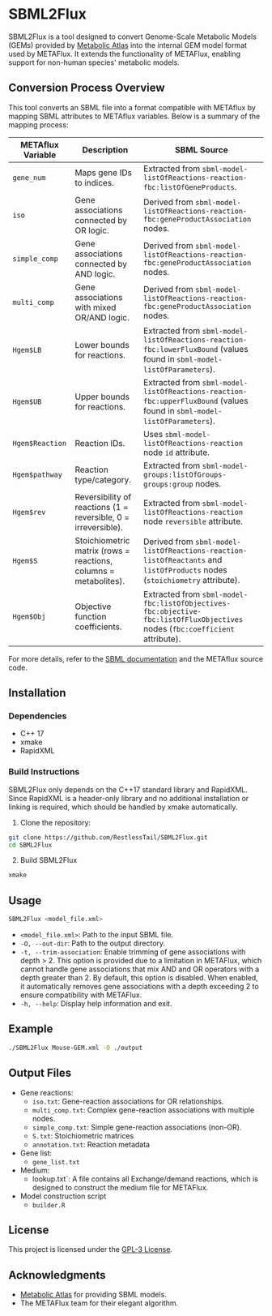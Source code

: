 # SBML2Flux
SBML2Flux is a tool designed to convert Genome-Scale Metabolic Models (GEMs) provided by [Metabolic Atlas](https://metabolicatlas.org/) into the internal GEM model format used by METAFlux. It extends the functionality of METAFlux, enabling support for non-human species' metabolic models.

## Conversion Process Overview
This tool converts an SBML file into a format compatible with METAflux by mapping SBML attributes to METAflux variables. Below is a summary of the mapping process:

|METAflux Variable|Description|SBML Source|
|------|-------|-------|
|`gene_num`| Maps gene IDs to indices.| Extracted from `sbml-model-listOfReactions-reaction-fbc:listOfGeneProducts`.|
|`iso`| Gene associations connected by OR logic.| Derived from `sbml-model-listOfReactions-reaction-fbc:geneProductAssociation` nodes.|
|`simple_comp`| Gene associations connected by AND logic.| Derived from `sbml-model-listOfReactions-reaction-fbc:geneProductAssociation` nodes.|
|`multi_comp`| Gene associations with mixed OR/AND logic.| Derived from `sbml-model-listOfReactions-reaction-fbc:geneProductAssociation` nodes.|
|`Hgem$LB`| Lower bounds for reactions.| Extracted from `sbml-model-listOfReactions-reaction-fbc:lowerFluxBound` (values found in `sbml-model-listOfParameters`).|
|`Hgem$UB`| Upper bounds for reactions.| Extracted from `sbml-model-listOfReactions-reaction-fbc:upperFluxBound` (values found in `sbml-model-listOfParameters`).|
|`Hgem$Reaction`| Reaction IDs.| Uses `sbml-model-listOfReactions-reaction` node `id` attribute.|
|`Hgem$pathway`| Reaction type/category.| Extracted from `sbml-model-groups:listOfGroups-groups:group` nodes.|
|`Hgem$rev`| Reversibility of reactions (1 = reversible, 0 = irreversible).| Extracted from `sbml-model-listOfReactions-reaction` node `reversible` attribute.|
|`Hgem$S`| Stoichiometric matrix (rows = reactions, columns = metabolites).| Derived from `sbml-model-listOfReactions-reaction-listOfReactants` and `listOfProducts` nodes (`stoichiometry` attribute).|
|`Hgem$Obj`| Objective function coefficients.| Extracted from `sbml-model-fbc:listOfObjectives-fbc:objective-fbc:listOfFluxObjectives` nodes (`fbc:coefficient` attribute).|

For more details, refer to the [SBML documentation](http://sbml.org) and the METAflux source code.

## Installation
### Dependencies
+ C++ 17
+ xmake
+ RapidXML

### Build Instructions
SBML2Flux only depends on the C++17 standard library and RapidXML. Since RapidXML is a header-only library and no additional installation or linking is required, which should be handled by xmake automatically.

1. Clone the repository:

```bash
git clone https://github.com/RestlessTail/SBML2Flux.git
cd SBML2Flux
```

2. Build SBML2Flux

```bash
xmake
```

## Usage
```bash
SBML2Flux <model_file.xml>
```

+ `<model_file.xml>`: Path to the input SBML file.
+ `-O, --out-dir`: Path to the output directory.
+ `-t, --trim-association`: Enable trimming of gene associations with depth > 2. This option is provided due to a limitation in METAFlux, which cannot handle gene associations that mix AND and OR operators with a depth greater than 2. By default, this option is disabled. When enabled, it automatically removes gene associations with a depth exceeding 2 to ensure compatibility with METAFlux.
+ `-h, --help`: Display help information and exit.

## Example
```bash
./SBML2Flux Mouse-GEM.xml -O ./output
```

## Output Files
+ Gene reactions:
	* `iso.txt`: Gene-reaction associations for OR relationships.
	* `multi_comp.txt`: Complex gene-reaction associations with multiple nodes.
	* `simple_comp.txt`: Simple gene-reaction associations (non-OR).
	* `S.txt`: Stoichiometric matrices
	* `annotation.txt`: Reaction metadata
+ Gene list:
	* `gene_list.txt`
+ Medium:
	* lookup.txt`: A file contains all Exchange/demand reactions, which is designed to construct the medium file for METAFlux. 
+ Model construction script
	* `builder.R`

## License
This project is licensed under the [GPL-3 License](LICENSE).

## Acknowledgments
+ [Metabolic Atlas](https://metabolicatlas.org/) for providing SBML models.
+ The METAFlux team for their elegant algorithm.

